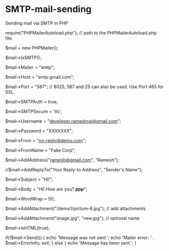 # SMTP-mail-sending
Sending mail via SMTP in PHP




require("PHPMailerAutoload.php"); // path to the PHPMailerAutoload.php file.
 
   $mail = new PHPMailer();
   
   $mail->IsSMTP();
   
   $mail->Mailer = "smtp";
   
   $mail->Host = "smtp.gmail.com";
   
   $mail->Port = "587"; // 8025, 587 and 25 can also be used. Use Port 465 for SSL.
   
   $mail->SMTPAuth = true;
   
   $mail->SMTPSecure = 'tls';
   
   $mail->Username = "developer.rameshraj@gmail.com";
   
   $mail->Password = "XXXXXXX";
    
   $mail->From     = "no-reply@demo.com";
   
   $mail->FromName = "Fake Corp";
   
   $mail->AddAddress("ramesh@gmail.com", "Ramesh");
   
   //$mail->AddReplyTo("Your Reply-to Address", "Sender's Name");
 
   $mail->Subject  = "Hi!";
   
   $mail->Body     = "Hi! How are you? <b>ppp</b>";
   
   $mail->WordWrap = 50;
   
   $mail->AddAttachment("/demo1/picture-6.jpg");         // add attachments
   
   $mail->AddAttachment("image.jpg", "new.jpg");    // optional name
   
   $mail->IsHTML(true);    
 
   if(!$mail->Send())
   {
   	echo 'Message was not sent.';
	echo 'Mailer error: ' . $mail->ErrorInfo;
	exit;
   } 
   else
   {
	 echo 'Message has been sent.';
   }
